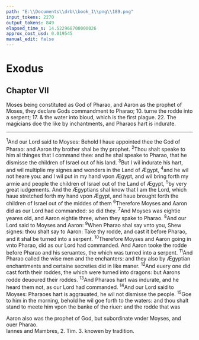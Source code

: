 ```yaml
---
path: "E:\\Documents\\drb\\book_1\\png\\189.png"
input_tokens: 2270
output_tokens: 849
elapsed_time_s: 14.522968700000026
approx_cost_usd: 0.019545
manual_edit: false
---
```

# Exodus

## Chapter VII

Moses being constituted as God of Pharao, and Aaron as the prophet of Moses, they declare Gods commandment to Pharao; 10. turne the rodde into a serpent; 17. & the water into bloud, which is the first plague. 22. The magicians doe the like by inchantments, and Pharaos hart is indurate.

<hr>

<sup>1</sup>And our Lord said to Moyses: Behold I haue appointed thee the God of Pharao: and Aaron thy brother shal be thy prophet. <sup>2</sup>Thou shalt speake to him al thinges that I command thee: and he shal speake to Pharao, that he dismisse the children of Israel out of his land. <sup>3</sup>But I wil indurate his hart, and wil multiplie my signes and wonders in the Land of Ægypt, <sup>4</sup>and he wil not heare you: and I wil put in my hand vpon Ægypt, and wil bring forth my armie and people the children of Israel out of the Land of Ægypt, <sup>5</sup>by very great iudgements. And the Ægyptians shal know that I am the Lord, which haue stretched forth my hand vpon Ægypt, and haue brought forth the children of Israel out of the middes of them <sup>6</sup>Therefore Moyses and Aaron did as our Lord had commanded: so did they. <sup>7</sup>And Moyses was eightie yeares old, and Aaron eightie three, when they spake to Pharao. <sup>8</sup>And our Lord said to Moyses and Aaron: <sup>9</sup>When Pharao shal say vnto you, Shew signes: thou shalt say to Aaron: Take thy rodde, and cast it before Pharao, and it shal be turned into a serpent. <sup>10</sup>Therefore Moyses and Aaron going in vnto Pharao, did as our Lord had commanded. And Aaron tooke the rodde before Pharao and his seruantes, the which was turned into a serpent. <sup>11</sup>And Pharao called the wise men and the enchanters: and they also by Ægyptian enchantments and certaine secreties did in like maner. <sup>12</sup>And euery one did cast forth their roddes, the which were turned into dragons: but Aarons rodde deuoured their roddes. <sup>13</sup>And Pharaos hart was indurate, and he heard them not, as our Lord had commanded. <sup>14</sup>And our Lord said to Moyses: Pharaoes hart is aggrauated, he wil not dismisse the people. <sup>15</sup>Goe to him in the morning, behold he wil goe forth to the waters: and thou shalt stand to meete him vpon the banke of the riuer: and the rodde that was

[^1]: Aaron also was the prophet of God, but subordinate vnder Moyses, and ouer Pharao. *S. Aug. q. 17. in Exod.*

[^2]: Iannes and Mambres, *2. Tim. 3.* knowen by tradition.

<aside>Aaron also was the prophet of God, but subordinate vnder Moyses, and ouer Pharao.</aside>

<aside>Iannes and Mambres, 2. Tim. 3. knowen by tradition.</aside>